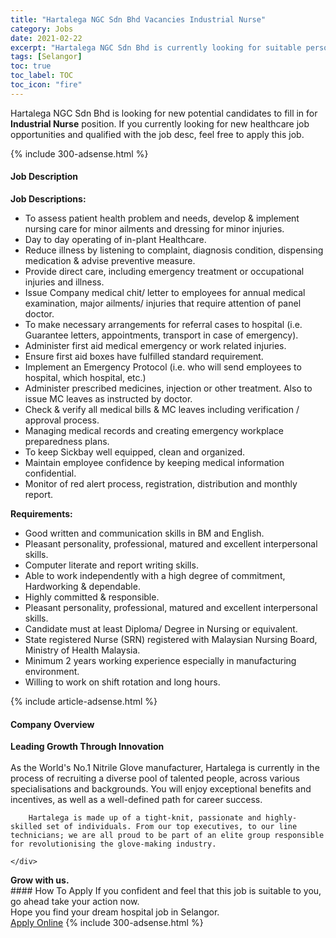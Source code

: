 ```yaml
---
title: "Hartalega NGC Sdn Bhd Vacancies Industrial Nurse" 
category: Jobs 
date: 2021-02-22 
excerpt: "Hartalega NGC Sdn Bhd is currently looking for suitable person to fill in the Industrial Nurse which positioned at Selangor" 
tags: [Selangor] 
toc: true 
toc_label: TOC 
toc_icon: "fire" 
--- 
```


<p>Hartalega NGC Sdn Bhd is looking for new potential candidates to fill in for <b>Industrial Nurse</b> position. If you currently looking for new healthcare job opportunities and qualified with the job desc, feel free to apply this job.
</p>{% include 300-adsense.html %} 
<div><div><h4>Job Description</h4></div><div><div><span><div><div><strong>Job Descriptions:</strong></div><ul><li>To assess patient health problem and needs, develop &amp; implement nursing care for minor ailments and dressing for minor injuries.</li><li>Day to day operating of in-plant Healthcare.</li><li>Reduce illness by listening to complaint, diagnosis condition, dispensing medication &amp; advise preventive measure.</li><li>Provide direct care, including emergency treatment or occupational injuries and illness.</li><li>Issue Company medical chit/ letter to employees for annual medical examination, major ailments/ injuries that require attention of panel doctor.</li><li>To make necessary arrangements for referral cases to hospital (i.e. Guarantee letters, appointments, transport in case of emergency).</li><li>Administer first aid medical emergency or work related injuries.</li><li>Ensure first aid boxes have fulfilled standard requirement.</li><li>Implement an Emergency Protocol (i.e. who will send employees to hospital, which hospital, etc.)</li><li>Administer prescribed medicines, injection or other treatment. Also to issue MC leaves as instructed by doctor.</li><li>Check &amp; verify all medical bills &amp; MC leaves including verification / approval process.</li><li>Managing medical records and creating emergency workplace preparedness plans.</li><li>To keep Sickbay well equipped, clean and organized.</li><li>Maintain employee confidence by keeping medical information confidential.</li><li>Monitor of red alert process, registration, distribution and monthly report.</li></ul><div><strong>Requirements:</strong></div><ul><li>Good written and communication skills in BM and English.</li><li>Pleasant personality, professional, matured and excellent interpersonal skills.</li><li>Computer literate and report writing skills.</li><li>Able to work independently with a high degree of commitment, Hardworking &amp; dependable.</li><li>Highly committed &amp; responsible.</li><li>Pleasant personality, professional, matured and excellent interpersonal skills.</li><li>Candidate must at least Diploma/ Degree in Nursing or equivalent.</li><li>State registered Nurse (SRN) registered with Malaysian Nursing Board, Ministry of Health Malaysia.</li><li>Minimum 2 years working experience especially in manufacturing environment.</li><li>Willing to work on shift rotation and long hours.</li></ul></div></span></div></div></div> 
{% include article-adsense.html %} 
<div><div><h4>Company Overview</h4></div><div><div><span><div><div>
<div>
<strong>Leading Growth Through Innovation</strong></div>
<div>
<br>
		As the World's No.1 Nitrile Glove manufacturer, Hartalega is currently in the process of recruiting a diverse pool of talented people, across various specialisations and backgrounds. You will enjoy exceptional benefits and incentives, as well as a well-defined path for career success.
		
		Hartalega is made up of a tight-knit, passionate and highly-skilled set of individuals. From our top executives, to our line technicians; we are all proud to be part of an elite group responsible for revolutionising the glove-making industry.
		
	</div>
<div>
<strong>Grow with us.</strong></div>
</div></div></span></div></div></div> 
#### How To Apply 
If you confident and feel that this job is suitable to you, go ahead take your action now. <br/> 
Hope you find your dream hospital job in Selangor. <br/> 
<a href="https://www.jobstreet.com.my/en/job/industrial-nurse-4487247?jobId=jobstreet-my-job-4487247" class="btn btn--warning" target="_blank" rel="nofollow noopenner">Apply Online</a> 
{% include 300-adsense.html %} 